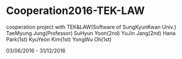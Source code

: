 # Cooperation2016-TEK-LAW
cooperation project with TEK&amp;LAW(Software of SungKyunKwan Univ.)
TaeMyung Jung(Professor)
SuHyun Yoon(2nd)
YuJin Jang(2nd)
Hana Park(1st)
KyuYeon Kim(1st)
YongWu Oh(1st)

03/06/2016 - 31/12/2016

